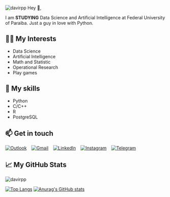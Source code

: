 ![davirpp](https://imgur.com/GdKS5KD.png) 
Hey 👋,

I am **STUDYING** Data Science and Artificial Intelligence at Federal University of Paraiba. Just a guy in love with Python.

## 🙋‍♂️ My Interests
* Data Science
* Artificial Intelligence
* Math and Statistic
* Operational Research
* Play games 

## 💪 My skills
* Python
* C/C++
* R
* PostgreSQL

## 📫 Get in touch
[![Outlook](https://imgur.com/ffeGI3B.png)](mailto:davirpp@hotmail.com) &ensp;
[![Gmail](https://imgur.com/RpheCdT.png)](mailto:davirpp.ds@gmail.com) &ensp;
[![LinkedIn](https://i.imgur.com/rgMtwhO.png)](https://www.linkedin.com/in/davi-ribeiro-9a23731a2/) &ensp;
[![Instagram](https://imgur.com/vTLXp4I.png)](https://instagram.com/davirpp) &ensp;
[![Telegram](https://imgur.com/UtqC4ks.png)](https://t.me/Davirpp) &ensp;


## &#x1f4c8; My GitHub Stats

<p align="left"> <img src="https://komarev.com/ghpvc/?username=davirpp&label=Profile%20views&color=0e75b6&style=flat" alt="davirpp" /> </p>

[![Top Langs](https://github-readme-stats.vercel.app/api/top-langs/?username=davirpp&layout=compact&theme=algolia&icon_color=fb8b28)](https://github.com/anuraghazra/github-readme-stats)
[![Anurag's GitHub stats](https://github-readme-stats.vercel.app/api?username=davirpp&hide=contribs,issues&show_icons=true&theme=algolia&icon_color=fb8b28&include_all_commits=true)](https://github.com/anuraghazra/github-readme-stats)
